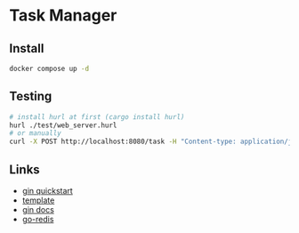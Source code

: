 # Task Manager

## Install

```sh
docker compose up -d
```

## Testing

```sh
# install hurl at first (cargo install hurl)
hurl ./test/web_server.hurl
# or manually
curl -X POST http://localhost:8080/task -H "Content-type: application/json" -d "{\"id\":\"task-id-1\",\"name\":\"task-name-1\",\"description\":\"task-description-1\",\"created_at\":100000}"
```

## Links

* [gin quickstart](https://gin-gonic.com/docs/quickstart/)
* [template](https://raw.githubusercontent.com/gin-gonic/examples/master/basic/main.go)
* [gin docs](https://pkg.go.dev/github.com/gin-gonic/gin)
* [go-redis](https://github.com/redis/go-redis)
